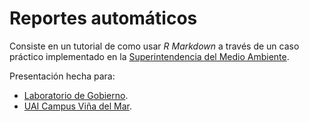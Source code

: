 Reportes automáticos
================

Consiste en un tutorial de como usar *R Markdown* a través de un caso práctico implementado en la [Superintendencia del Medio Ambiente](https://portal.sma.gob.cl/).

Presentación hecha para:
- [Laboratorio de Gobierno](https://noticias.uai.cl/como-utilizar-la-programacion-r/). 
- [UAI Campus Viña del Mar](https://noticias.uai.cl/evento/charla-demostrativa-automatizando-reportes-con-r/). 